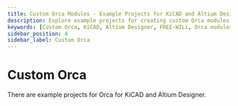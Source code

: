 ```yaml
---
title: Custom Orca Modules - Example Projects for KiCAD and Altium Designer
description: Explore example projects for creating custom Orca modules with KiCAD and Altium Designer. Enhance your FREE-WILi setup with tailored functionality and design support.
keywords: [Custom Orca, KiCAD, Altium Designer, FREE-WILi, Orca modules, example projects, custom design, KiCAD Orca projects, Altium Orca projects]
sidebar_position: 4
sidebar_label: Custom Orca
---
```


# Custom Orca

There are example projects for Orca for KiCAD and Altium Designer. 

